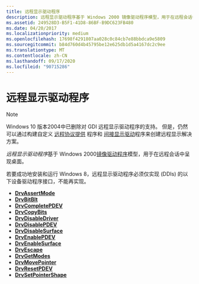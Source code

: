 ```yaml
---
title: 远程显示驱动程序
description: 远程显示驱动程序基于 Windows 2000 镜像驱动程序模型，用于在远程会话中呈现桌面。
ms.assetid: 249528D3-B5F1-41D8-86BF-B9DC623FB480
ms.date: 04/20/2017
ms.localizationpriority: medium
ms.openlocfilehash: 17698f4291807aa028c0c84cb7e88bbdca9e5809
ms.sourcegitcommit: b84d760d4b45795be12e625db1d5a4167dc2c9ee
ms.translationtype: MT
ms.contentlocale: zh-CN
ms.lasthandoff: 09/17/2020
ms.locfileid: "90715286"
---
```

# <a name="remote-display-drivers"></a>远程显示驱动程序

> [!NOTE]
>
> Windows 10 版本2004中已删除对 GDI 远程显示驱动程序的支持。 但是，仍然可以通过构建自定义 [远程协议提供](/windows/win32/termserv/creating-a-custom-remote-protocol) 程序和 [间接显示驱动](indirect-display-driver-model-overview.md)程序来创建远程显示解决方案。

*远程显示驱动程序*基于 Windows 2000[镜像驱动程序](mirror-drivers.md)模型，用于在远程会话中呈现桌面。

若要成功地安装和运行 Windows 8，远程显示驱动程序必须仅实现 (DDIs) 的以下设备驱动程序接口，不能再实现。

-   [**DrvAssertMode**](/windows/win32/api/winddi/nf-winddi-drvassertmode)
-   [**DrvBitBlt**](/windows/win32/api/winddi/nf-winddi-drvbitblt)
-   [**DrvCompletePDEV**](/windows/win32/api/winddi/nf-winddi-drvcompletepdev)
-   [**DrvCopyBits**](/windows/win32/api/winddi/nf-winddi-drvcopybits)
-   [**DrvDisableDriver**](/windows/win32/api/winddi/nf-winddi-drvdisabledriver)
-   [**DrvDisablePDEV**](/windows/win32/api/winddi/nf-winddi-drvdisablepdev)
-   [**DrvDisableSurface**](/windows/win32/api/winddi/nf-winddi-drvdisablesurface)
-   [**DrvEnablePDEV**](/windows/win32/api/winddi/nf-winddi-drvenablepdev)
-   [**DrvEnableSurface**](/windows/win32/api/winddi/nf-winddi-drvenablesurface)
-   [**DrvEscape**](/windows/win32/api/winddi/nf-winddi-drvescape)
-   [**DrvGetModes**](/windows/win32/api/winddi/nf-winddi-drvgetmodes)
-   [**DrvMovePointer**](/windows/win32/api/winddi/nf-winddi-drvmovepointer)
-   [**DrvResetPDEV**](/windows/win32/api/winddi/nf-winddi-drvresetpdev)
-   [**DrvSetPointerShape**](/windows/win32/api/winddi/nf-winddi-drvsetpointershape)